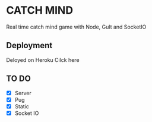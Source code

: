 # CATCH MIND

Real time catch mind game with Node, Gult and SocketIO

## Deployment

Deloyed on Heroku <link href="https://fierce-escarpment-14808.herokuapp.com/"> Cilck here</link>

## TO DO
- [x] Server
- [x] Pug
- [x] Static
- [x] Socket IO